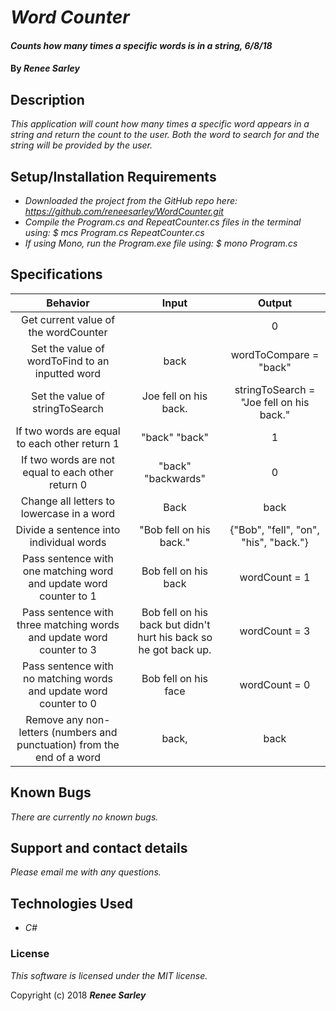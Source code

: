 # _Word Counter_

#### _Counts how many times a specific words is in a string, 6/8/18_

#### By _**Renee Sarley**_

## Description

_This application will count how many times a specific word appears in a string and return the count to the user._
_Both the word to search for and the string will be provided by the user._

## Setup/Installation Requirements

* _Downloaded the project from the GitHub repo here: https://github.com/reneesarley/WordCounter.git_
* _Compile the Program.cs and RepeatCounter.cs files in the terminal using: $ mcs Program.cs RepeatCounter.cs_
* _If using Mono, run the Program.exe file using: $ mono Program.cs_

## Specifications


|Behavior  |     Input     | Output|
|:----------:|:-------------:|:------:|
| Get current value of the wordCounter|  | 0 |
| Set the value of wordToFind to an inputted word | back  | wordToCompare = "back" |
| Set the value of stringToSearch| Joe fell on his back.  | stringToSearch = "Joe fell on his back."|
| If two words are equal to each other return 1| "back" "back" | 1 |
| If two words are not equal to each other return 0 | "back" "backwards" | 0 |
| Change all letters to lowercase in a word| Back | back|
| Divide a sentence into individual words | "Bob fell on his back." | {"Bob", "fell", "on", "his", "back."} |
| Pass sentence with one matching word and update word counter to 1| Bob fell on his back | wordCount = 1 |
| Pass sentence with three matching words and update word counter to 3| Bob fell on his back but didn't hurt his back so he got back up. | wordCount = 3 |
| Pass sentence with no matching words and update word counter to 0| Bob fell on his face | wordCount = 0 |
| Remove any non-letters (numbers and punctuation) from the end of a word | back, | back |


## Known Bugs

_There are currently no known bugs._

## Support and contact details

_Please email me with any questions._

## Technologies Used

* _C#_

### License

*This software is licensed under the MIT license.*

Copyright (c) 2018 **_Renee Sarley_**
